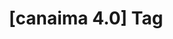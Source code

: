 ---
article_id: 0
description: List of articles under [canaima 4.0] tag.
image: http://huntingbears.com.ve/static/img/site/mstile-310x310.png
layout: tag
slug: canaima-40
title: '[canaima 4.0] Tag'
---
